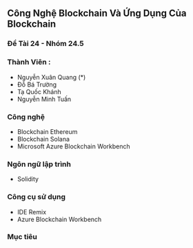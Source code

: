 ## Công Nghệ Blockchain Và Ứng Dụng Của Blockchain
### Đề Tài 24 - Nhóm 24.5
### Thành Viên :
  - Nguyễn Xuân Quang (*)
  - Đỗ Bá Trường
  - Tạ Quốc Khánh
  - Nguyễn Minh Tuấn
### Công nghệ
  - Blockchain Ethereum
  - Blockchain Solana
  - Microsoft Azure Blockchain Workbench
### Ngôn ngữ lập trình
  - Solidity
### Công cụ sử dụng
  - IDE Remix
  - Azure Blockchain Workbench
### Mục tiêu 
